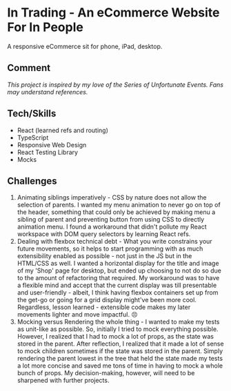 # In Trading - An eCommerce Website For In People

A responsive eCommerce sit for phone, iPad, desktop.

## Comment 

*This project is inspired by my love of the Series of Unfortunate Events. Fans may understand references.*

## Tech/Skills

* React (learned refs and routing)
* TypeScript
* Responsive Web Design 
* React Testing Library
* Mocks

## Challenges 

1. Animating siblings imperatively - CSS by nature does not allow the selection of parents. I wanted my menu animation to never go on top of the header, something that could only be achieved by making menu a sibling of parent and preventing button from using CSS to directly animation menu. I found a workaround that didn't pollute my React workspace with DOM query selectors by learning React refs. 
2. Dealing with flexbox technical debt - What you write constrains your future movements, so it helps to start programming with as much extensibility enabled as possible - not just in the JS but in the HTML/CSS as well. I wanted a horizontal display for the title and image of my 'Shop' page for desktop, but ended up choosing to not do so due to the amount of refactoring that required. My workaround was to have a flexible mind and accept that the current display was till presentable and user-friendly - albeit, I think having flexbox containers set up from the get-go or going for a grid display might've been more cool. Regardless, lesson learned - extensible code makes my later movements lighter and move impactful. 
:persevere:
3. Mocking versus Rendering the whole thing - I wanted to make my tests as unit-like as possible. So, initially I tried to mock everything possible. However, I realized that I had to mock a lot of props, as the state was stored in the parent. After reflection, I realized that it made a lot of sense to mock children sometimes if the state was stored in the parent. Simply rendering the parent lowest in the tree that held the state made my tests a lot more concise and saved me tons of time in having to mock a whole bunch of props. My decision-making, however, will need to be sharpened with further projects.
